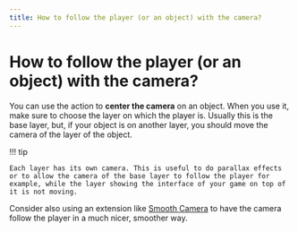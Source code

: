 ```yaml
---
title: How to follow the player (or an object) with the camera?
---
```

# How to follow the player (or an object) with the camera?

You can use the action to **center the camera** on an object. When you use it, make sure to choose the layer on which the player is. Usually this is the base layer, but, if your object is on another layer, you should move the camera of the layer of the object.

!!! tip

    Each layer has its own camera. This is useful to do parallax effects or to allow the camera of the base layer to follow the player for example, while the layer showing the interface of your game on top of it is not moving.

Consider also using an extension like [Smooth Camera](/gdevelop5/extensions/smooth-camera/reference) to have the camera follow the player in a much nicer, smoother way.